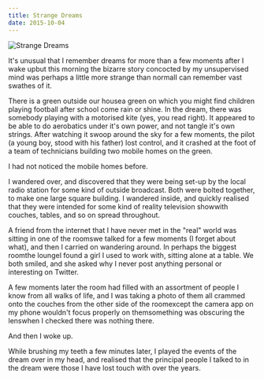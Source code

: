 ```yaml
---
title: Strange Dreams
date: 2015-10-04
---
```


![Strange Dreams](https://source.unsplash.com/4v9Kk01mEbY/1600x900)

It's unusual that I remember dreams for more than a few moments after I wake upbut this morning the bizarre story concocted by my unsupervised mind was perhaps a little more strange than normalI can remember vast swathes of it.

There is a green outside our housea green on which you might find children playing football after school come rain or shine. In the dream, there was somebody playing with a motorised kite (yes, you read right). It appeared to be able to do aerobatics under it's own power, and not tangle it's own strings. After watching it swoop around the sky for a few moments, the pilot (a young boy, stood with his father) lost control, and it crashed at the foot of a team of technicians building two mobile homes on the green.

I had not noticed the mobile homes before.

I wandered over, and discovered that they were being set-up by the local radio station for some kind of outside broadcast. Both were bolted together, to make one large square building. I wandered inside, and quickly realised that they were intended for some kind of reality television showwith couches, tables, and so on spread throughout.

A friend from the internet that I have never met in the "real" world was sitting in one of the roomswe talked for a few moments (I forget about what), and then I carried on wandering around. In perhaps the biggest roomthe loungeI found a girl I used to work with, sitting alone at a table. We both smiled, and she asked why I never post anything personal or interesting on Twitter.

A few moments later the room had filled with an assortment of people I know from all walks of life, and I was taking a photo of them all crammed onto the couches from the other side of the roomexcept the camera app on my phone wouldn't focus properly on themsomething was obscuring the lenswhen I checked there was nothing there.

And then I woke up.

While brushing my teeth a few minutes later, I played the events of the dream over in my head, and realised that the principal people I talked to in the dream were those I have lost touch with over the years.